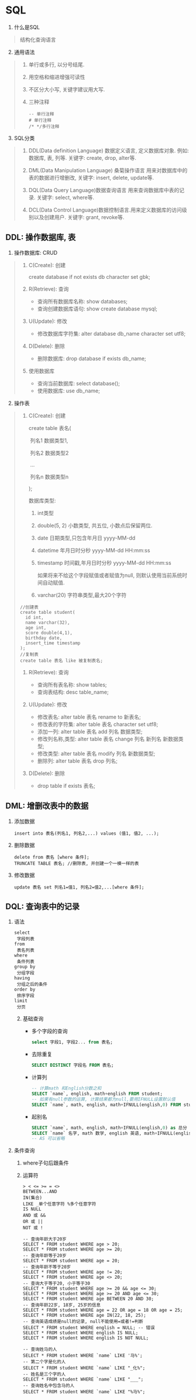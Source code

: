 # SQL

1. 什么是SQL

> 结构化查询语言

2. 通用语法

> 1. 单行或多行, 以分号结尾.
>
> 2. 用空格和缩进增强可读性
>
> 3. 不区分大小写, 关键字建议用大写.
>
> 4. 三种注释
>
>    ```sql,ignore
>    -- 单行注释
>    # 单行注释
>    /* */多行注释
>    ```

3. SQL分类

> 1. DDL(Data definition Language) 数据定义语言, 定义数据库对象. 例如: 数据库, 表, 列等. 关键字: create,  drop, alter等.
>
> 2. DML(Data Manipulation Language) 桑菊操作语言 用来对数据库中的表的数据进行增删改, 关键字: insert, delete, update等.
>
> 3. DQL(Data Query Language)数据查询语言 用来查询数据库中表的记录. 关键字: select, where等.
>
> 4. DCL(Data Control Language)数据控制语言.用来定义数据库的访问级别以及创建用户. 关键字: grant, revoke等.

## DDL: 操作数据库, 表

1. 操作数据库: CRUD

> 1. C(Create): 创建
>
>    create database if not exists db character set gbk;
>
> 2. R(Retrieve): 查询
>
>    * 查询所有数据库名称: show databases;
>    * 查询创建数据库语句: show create database mysql;
>
> 3. U(Update): 修改
>
>    * 修改数据库字符集: alter database db_name character set utf8;
>
> 4. D(Delete): 删除
>
>    * 删除数据库: drop database if exists db_name;
>
> 5. 使用数据库
>
>    * 查询当前数据库: select database();
>    * 使用数据库: use db_name;

2. 操作表

> 1. C(Create): 创建
>
>    create table 表名(
>
>    ​	列名1 数据类型1,
>
>    ​	列名2 数据类型2
>
>    ​	...
>
>    ​	列名n 数据类型n
>
>    );
>
>    数据库类型:
>
>     1. int类型
>
>     2. double(5, 2) 小数类型, 共五位, 小数点后保留两位.
>
>     3. date 日期类型,只包含年月日 yyyy-MM-dd
>
>     4. datetime 年月日时分秒 yyyy-MM-dd HH:mm:ss
>
>     5. timestamp 时间戳,年月日时分秒 yyyy-MM-dd HH:mm:ss
>
>        如果将来不给这个字段赋值或者赋值为null, 则默认使用当前系统时间自动赋值.
>
>    	6. varchar(20) 字符串类型,最大20个字符
>
> ```sql,ignore
> //创建表
> create table student(
> 	id int,
> 	name varchar(32),
> 	age int,
> 	score double(4,1),
> 	birthday date,
> 	insert_time timestamp
> );
> //复制表
> create table 表名 like 被复制表名;
> ```
>
> 1. R(Retrieve): 查询
>
>    * 查询所有表名称: show tables;
>    * 查询表结构: desc table_name;
> 2. U(Update): 修改
>
>    * 修改表名:             alter table 表名 rename to 新表名;
>    * 修改表的字符集:  alter table 表名 character set utf8;
>    * 添加一列:             alter table 表名 add 列名 数据类型;
>    * 修改列名称,类型: alter table 表名 change 列名 新列名 新数据类型;
>    * 修改类型:             alter table 表名 modify 列名 新数据类型;
>    * 删除列:                 alter table 表名 drop 列名;
> 3. D(Delete): 删除
>
>    * drop table if exists 表名;

## DML: 增删改表中的数据

1. 添加数据

   ```sql,ignore
   insert into 表名(列名1, 列名2,...) values (值1, 值2, ...);
   ```

2. 删除数据

   ```sql,ignore
   delete from 表名 [where 条件];
   TRUNCATE TABLE 表名; //删除表, 并创建一个一模一样的表
   ```

3. 修改数据

   ```sql,ignore
   update 表名 set 列名1=值1, 列名2=值2,...[where 条件];
   ```

## DQL: 查询表中的记录

1. 语法

   ```sql,ignore
   select 
   	字段列表
   from
   	表名列表
   where
   	条件列表
   group by
   	分组字段
   having
   	分组之后的条件
   order by
   	排序字段
   limit
   	分页
   ```

   2. 基础查询

      * 多个字段的查询

        ```sql
        select 字段1, 字段2... from 表名;
        ```

      * 去除重复

        ```sql
        SELECT DISTINCT 字段名 FROM 表名;
        ```

      * 计算列

        ```sql
        -- 计算math 和English分数之和
        SELECT `name`, english, math+english FROM student;
        -- 如果有null参数的运算, 计算结果都为null,要用IFNULL设置默认值
        SELECT `name`, math, english, math+IFNULL(english,0) FROM student;
        ```

      * 起别名

        ```sql
        SELECT `name`, math, english, math+IFNULL(english,0) as 总分 FROM student;
        SELECT `name` 名字, math 数学, english 英语, math+IFNULL(english,0) 总分 FROM student;
        -- AS 可以省略
        ```

3. 条件查询

   1. where子句后跟条件

   2. 运算符

      ```sql,ignore
      > < <= >= = <>
      BETWEEN...AND
      IN(集合)
      LIKE _单个任意字符 %多个任意字符
      IS NULL
      AND 或 &&
      OR 或 ||
      NOT 或 !
      ```

      ```sql,ignore
      -- 查询年龄大于20岁
      SELECT * FROM student WHERE age > 20;
      SELECT * FROM student WHERE age >= 20;
      -- 查询年龄等于20岁
      SELECT * FROM student WHERE age = 20;
      -- 查询年龄不等于20岁
      SELECT * FROM student WHERE age != 20;
      SELECT * FROM student WHERE age <> 20;
      -- 查询大于等于20, 小于等于30
      SELECT * FROM student WHERE age >= 20 && age <= 30;
      SELECT * FROM student WHERE age >= 20 AND age <= 30;
      SELECT * FROM student WHERE age BETWEEN 20 AND 30;
      -- 查询年龄22岁, 18岁, 25岁的信息
      SELECT * FROM student WHERE age = 22 OR age = 18 OR age = 25;
      SELECT * FROM student WHERE age IN(22, 18, 25);
      -- 查询英语成绩是null的记录, null不能使用=或者!=判断
      SELECT * FROM student WHERE english = NULL; -- 错误
      SELECT * FROM student WHERE english IS NULL;
      SELECT * FROM student WHERE english IS NOT NULL;
      
      -- 查询姓马的人
      SELECT * FROM student WHERE `name` LIKE '马%';
      -- 第二个字是化的人
      SELECT * FROM student WHERE `name` LIKE "_化%";
      -- 姓名是三个字的人
      SELECT * FROM student WHERE `name` LIKE "___";
      -- 查询姓名中包含马的人
      SELECT * FROM student WHERE `name` LIKE "%马%";
      ```

      
